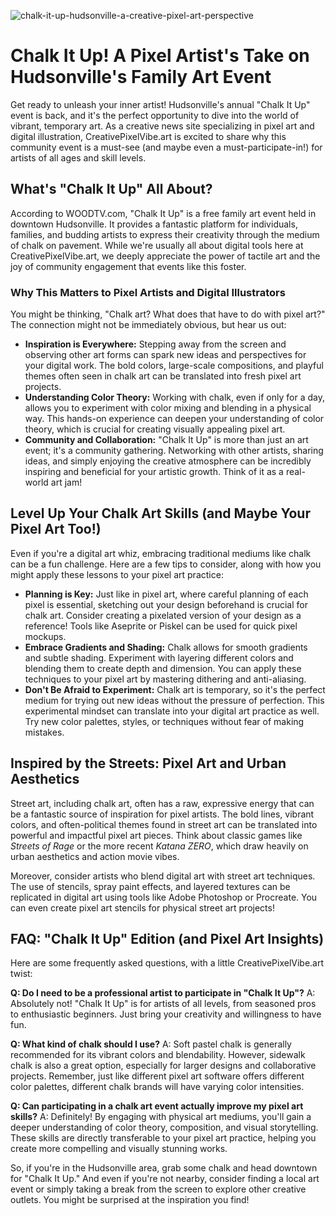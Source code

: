 ![chalk-it-up-hudsonville-a-creative-pixel-art-perspective](https://images.pexels.com/photos/3679453/pexels-photo-3679453.jpeg?auto=compress&cs=tinysrgb&fit=crop&h=627&w=1200)

# Chalk It Up! A Pixel Artist's Take on Hudsonville's Family Art Event

Get ready to unleash your inner artist! Hudsonville's annual "Chalk It Up" event is back, and it's the perfect opportunity to dive into the world of vibrant, temporary art. As a creative news site specializing in pixel art and digital illustration, CreativePixelVibe.art is excited to share why this community event is a must-see (and maybe even a must-participate-in!) for artists of all ages and skill levels.

## What's "Chalk It Up" All About?

According to WOODTV.com, "Chalk It Up" is a free family art event held in downtown Hudsonville. It provides a fantastic platform for individuals, families, and budding artists to express their creativity through the medium of chalk on pavement. While we're usually all about digital tools here at CreativePixelVibe.art, we deeply appreciate the power of tactile art and the joy of community engagement that events like this foster.

### Why This Matters to Pixel Artists and Digital Illustrators

You might be thinking, "Chalk art? What does that have to do with pixel art?" The connection might not be immediately obvious, but hear us out:

*   **Inspiration is Everywhere:** Stepping away from the screen and observing other art forms can spark new ideas and perspectives for your digital work. The bold colors, large-scale compositions, and playful themes often seen in chalk art can be translated into fresh pixel art projects.
*   **Understanding Color Theory:** Working with chalk, even if only for a day, allows you to experiment with color mixing and blending in a physical way. This hands-on experience can deepen your understanding of color theory, which is crucial for creating visually appealing pixel art.
*   **Community and Collaboration:** "Chalk It Up" is more than just an art event; it's a community gathering. Networking with other artists, sharing ideas, and simply enjoying the creative atmosphere can be incredibly inspiring and beneficial for your artistic growth. Think of it as a real-world art jam!

## Level Up Your Chalk Art Skills (and Maybe Your Pixel Art Too!)

Even if you're a digital art whiz, embracing traditional mediums like chalk can be a fun challenge. Here are a few tips to consider, along with how you might apply these lessons to your pixel art practice:

*   **Planning is Key:** Just like in pixel art, where careful planning of each pixel is essential, sketching out your design beforehand is crucial for chalk art. Consider creating a pixelated version of your design as a reference! Tools like Aseprite or Piskel can be used for quick pixel mockups.
*   **Embrace Gradients and Shading:** Chalk allows for smooth gradients and subtle shading. Experiment with layering different colors and blending them to create depth and dimension. You can apply these techniques to your pixel art by mastering dithering and anti-aliasing.
*   **Don't Be Afraid to Experiment:** Chalk art is temporary, so it's the perfect medium for trying out new ideas without the pressure of perfection. This experimental mindset can translate into your digital art practice as well. Try new color palettes, styles, or techniques without fear of making mistakes.

## Inspired by the Streets: Pixel Art and Urban Aesthetics

Street art, including chalk art, often has a raw, expressive energy that can be a fantastic source of inspiration for pixel artists. The bold lines, vibrant colors, and often-political themes found in street art can be translated into powerful and impactful pixel art pieces. Think about classic games like *Streets of Rage* or the more recent *Katana ZERO*, which draw heavily on urban aesthetics and action movie vibes.

Moreover, consider artists who blend digital art with street art techniques. The use of stencils, spray paint effects, and layered textures can be replicated in digital art using tools like Adobe Photoshop or Procreate. You can even create pixel art stencils for physical street art projects!

## FAQ: "Chalk It Up" Edition (and Pixel Art Insights)

Here are some frequently asked questions, with a little CreativePixelVibe.art twist:

**Q: Do I need to be a professional artist to participate in "Chalk It Up"?**
A: Absolutely not! "Chalk It Up" is for artists of all levels, from seasoned pros to enthusiastic beginners. Just bring your creativity and willingness to have fun.

**Q: What kind of chalk should I use?**
A: Soft pastel chalk is generally recommended for its vibrant colors and blendability. However, sidewalk chalk is also a great option, especially for larger designs and collaborative projects. Remember, just like different pixel art software offers different color palettes, different chalk brands will have varying color intensities.

**Q: Can participating in a chalk art event actually improve my pixel art skills?**
A: Definitely! By engaging with physical art mediums, you'll gain a deeper understanding of color theory, composition, and visual storytelling. These skills are directly transferable to your pixel art practice, helping you create more compelling and visually stunning works.

So, if you're in the Hudsonville area, grab some chalk and head downtown for "Chalk It Up." And even if you're not nearby, consider finding a local art event or simply taking a break from the screen to explore other creative outlets. You might be surprised at the inspiration you find!
